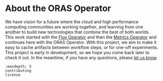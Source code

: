 # About the ORAS Operator

We have vision for a future where the cloud and high performance computing communities
are working together, and learning from one another to build new technologies that combine
the best of both worlds. This work started with the [Flux Operator](https://github.com/flux-framework/flux-operator)
and then the [Metrics Operator](https://github.com/converged-computing/metrics-operator) and continues
here with the ORAS Operator. With this project, we aim to make it easy to cache artifacts between
workflow steps, or for one-off experiments. This project is early in development, so we hope
you come back later to check it out. In the meantime, if you have any questions, please [let us know](https://github.com/converged-computing/oras-operator/issues)


```{toctree}
:maxdepth: 3
contributing
license
```
